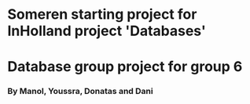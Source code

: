 # Someren starting project for InHolland project 'Databases'
# Database group project for group 6
### By Manol, Youssra, Donatas and Dani
